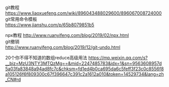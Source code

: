git教程  
https://www.liaoxuefeng.com/wiki/896043488029600/896067008724000  
git常用命令模板  
https://www.jianshu.com/p/65b8079851b5

npx教程
http://www.ruanyifeng.com/blog/2019/02/npx.html  
git撤销  
http://www.ruanyifeng.com/blog/2019/12/git-undo.html

20个你不得不知道的数组reduce高级用法
https://mp.weixin.qq.com/s?__biz=MzU3NTY3MTQzMg==&mid=2247485783&idx=1&sn=9563608957d5a03fa83848a94ad8fc7c&chksm=fd1ed4b0ca695da6c5feff3f23c0c8556f8a105126f6f809300c67f396647c391c2a1612a010&token=14529734&lang=zh_CN#rd